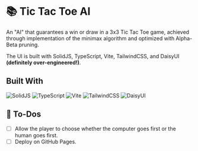 # 📚 Tic Tac Toe AI
An "AI" that guarantees a win or draw in a 3x3 Tic Tac Toe game, achieved through implementation of the minimax algorithm and optimized with Alpha-Beta pruning.

The UI is built with SolidJS, TypeScript, Vite, TailwindCSS, and DaisyUI **(definitely over-engineered!)**.
## Built With
![SolidJS](https://img.shields.io/badge/SolidJS-2c4f7c?style=for-the-badge&logo=solid&logoColor=c8c9cb)
![TypeScript](https://img.shields.io/badge/typescript-%23007ACC.svg?style=for-the-badge&logo=typescript&logoColor=white)
![Vite](https://img.shields.io/badge/vite-%23646CFF.svg?style=for-the-badge&logo=vite&logoColor=white)
![TailwindCSS](https://img.shields.io/badge/tailwindcss-%2338B2AC.svg?style=for-the-badge&logo=tailwind-css&logoColor=white)
![DaisyUI](https://img.shields.io/badge/daisyui-5A0EF8?style=for-the-badge&logo=daisyui&logoColor=white)
## 🎯 To-Dos
- [ ] Allow the player to choose whether the computer goes first or the human goes first.
- [ ] Deploy on GitHub Pages.
